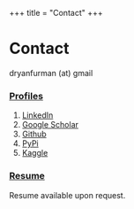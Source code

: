 +++
title = "Contact"
+++

# Contact

dryanfurman (at) gmail

### <ins>Profiles</ins>

1. [LinkedIn](https://www.linkedin.com/in/daniel-ryan-furman/)
2. [Google Scholar](https://scholar.google.com/citations?hl=en&user=phb-R4cAAAAJ&view_op=list_works&gmla=AJsN-F6C1I4RZCwFP0WBF5h-biY9pV7x9aQJIB87G7h5gMouD2Ete0h1f5pDotAJRBXdSmHzHkrTm7eLuYeyHvyFHjZJJuzx-0lDQbpwQtptKyY09iydNy4)
3. [Github](https://github.com/daniel-furman)
4. [PyPi](https://pypi.org/user/daniel-furman/)
5. [Kaggle](https://www.kaggle.com/dryanfurman)

### <ins>Resume</ins>

Resume available upon request. 

